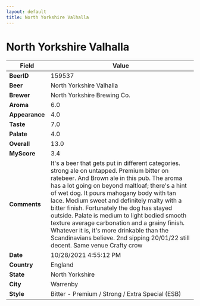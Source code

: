```yaml
---
layout: default
title: North Yorkshire Valhalla
---
```


# North Yorkshire Valhalla

| Field         | Value     |
|---------------|-----------|
| **BeerID** | 159537 |
| **Beer** | North Yorkshire Valhalla |
| **Brewer** | North Yorkshire Brewing Co. |
| **Aroma** | 6.0 |
| **Appearance** | 4.0 |
| **Taste** | 7.0 |
| **Palate** | 4.0 |
| **Overall** | 13.0 |
| **MyScore** | 3.4 |
| **Comments** | It's a beer that gets put in different categories. strong ale on untapped. Premium bitter on ratebeer. And Brown ale in this pub. The aroma has a lot going on beyond maltloaf; there's a hint of wet dog. It pours mahogany body with tan lace. Medium sweet and definitely malty with a bitter finish. Fortunately the dog has stayed outside. Palate is medium to light bodied smooth texture average carbonation and a grainy finish. Whatever it is, it's more drinkable than the Scandinavians believe. 2nd sipping 20/01/22 still decent. Same venue Crafty crow |
| **Date** | 10/28/2021 4:55:12 PM |
| **Country** | England |
| **State** | North Yorkshire |
| **City** | Warrenby |
| **Style** | Bitter - Premium / Strong / Extra Special (ESB) |
